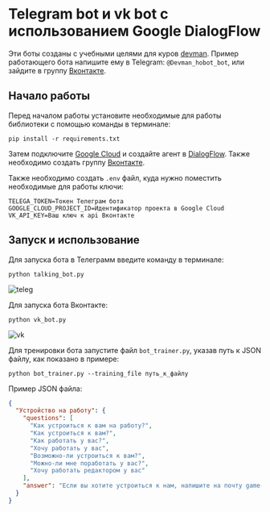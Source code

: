Telegram bot и vk bot с использованием Google DialogFlow
===

Эти боты созданы с учебными целями для куров [devman](https://www.dvmn.org). Пример работающего бота напишите ему в Telegram: `@Devman_hobot_bot`, 
или зайдите в группу [Вконтакте](https://vk.com/club212825643).

Начало работы
---

Перед началом работы установите необходимые для работы библиотеки с помощью команды в терминале:
```commandline
pip install -r requirements.txt
```
Затем подключите [Google Cloud](https://cloud.google.com/dialogflow/es/docs/quick/api) и создайте агент в [DialogFlow](https://cloud.google.com/dialogflow/es/docs/quick/api).
Также необходимо создать группу [Вконтакте](https://vk.com).

Также необходимо создать `.env` файл, куда нужно поместить необходимые для работы ключи:
```dotenv
TELEGA_TOKEN=Токен Телеграм бота
GOOGLE_CLOUD_PROJECT_ID=Идентификатор проекта в Google Cloud
VK_API_KEY=Ваш ключ к api Вконтакте
```

Запуск и использование
---

Для запуска бота в Телеграмм введите команду в терминале:
```commandline
python talking_bot.py
```
![teleg](https://user-images.githubusercontent.com/77689849/203843636-0f9eb5bb-264b-4a15-b05f-4d1c1eba1453.gif)

Для запуска бота Вконтакте:
```commandline
python vk_bot.py
```
![vk](https://user-images.githubusercontent.com/77689849/203844064-e82dcaa3-3387-4cfb-9c26-798411305aa3.gif)

Для тренировки бота запустите файл `bot_trainer.py`, указав путь к JSON файлу, как показано в примере:
```commandline
python bot_trainer.py --training_file путь_к_файлу
```
Пример JSON файла:
```json
{
  "Устройство на работу": {
    "questions": [
      "Как устроиться к вам на работу?",
      "Как устроиться к вам?",
      "Как работать у вас?",
      "Хочу работать у вас",
      "Возможно-ли устроиться к вам?",
      "Можно-ли мне поработать у вас?",
      "Хочу работать редактором у вас"
    ],
    "answer": "Если вы хотите устроиться к нам, напишите на почту game-of-verbs@gmail.com мини-эссе о себе и прикрепите ваше портфолио."
  }
}
```
